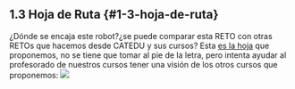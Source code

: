 ## 1.3 Hoja de Ruta {#1-3-hoja-de-ruta}

¿Dónde se encaja este robot?¿se puede comparar esta RETO con otras RETOs que hacemos desde CATEDU y sus cursos? Esta [es la hoja](https://www.google.com/url?q=https://docs.google.com/drawings/d/e/2PACX-1vSnGHqK6AD7RaD8mVMBXUwXmzE4KXQQqdhBX6rGc7arR9_DOfE02i0wSDKuY20BO7VhPk39MQVcbqX_/pub?w%3D967%26h%3D1276&sa=D&ust=1513946282840000&usg=AFQjCNHkGuiM84lJ2wwR-rfHq2k9s0PxDA) que proponemos, no se tiene que tomar al pie de la letra, pero intenta ayudar al profesorado de nuestros cursos tener una visión de los otros cursos que proponemos:
![](https://docs.google.com/drawings/d/e/2PACX-1vSnGHqK6AD7RaD8mVMBXUwXmzE4KXQQqdhBX6rGc7arR9_DOfE02i0wSDKuY20BO7VhPk39MQVcbqX_/pub?w=967&h=1276)